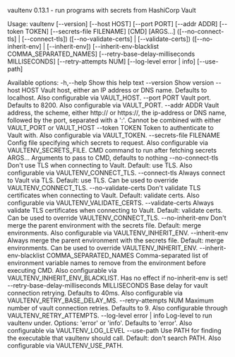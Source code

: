 vaultenv 0.13.1 - run programs with secrets from HashiCorp Vault

Usage: vaultenv [--version] [--host HOST] [--port PORT] [--addr ADDR]
[--token TOKEN] [--secrets-file FILENAME] [CMD] [ARGS...]
([--no-connect-tls] | [--connect-tls]) ([--no-validate-certs] |
[--validate-certs]) ([--no-inherit-env] | [--inherit-env])
[--inherit-env-blacklist COMMA_SEPARATED_NAMES]
[--retry-base-delay-milliseconds MILLISECONDS]
[--retry-attempts NUM] [--log-level error | info] [--use-path]

Available options:
-h,--help Show this help text
--version Show version
--host HOST Vault host, either an IP address or DNS name.
Defaults to localhost. Also configurable via
VAULT_HOST.
--port PORT Vault port. Defaults to 8200. Also configurable via
VAULT_PORT.
--addr ADDR Vault address, the scheme, either http:// or
https://, the ip-address or DNS name, followed by the
port, separated with a ':'. Cannot be combined with
either VAULT_PORT or VAULT_HOST
--token TOKEN Token to authenticate to Vault with. Also
configurable via VAULT_TOKEN.
--secrets-file FILENAME Config file specifying which secrets to request. Also
configurable via VAULTENV_SECRETS_FILE.
CMD command to run after fetching secrets
ARGS... Arguments to pass to CMD, defaults to nothing
--no-connect-tls Don't use TLS when connecting to Vault. Default: use
TLS. Also configurable via VAULTENV_CONNECT_TLS.
--connect-tls Always connect to Vault via TLS. Default: use TLS.
Can be used to override VAULTENV_CONNECT_TLS.
--no-validate-certs Don't validate TLS certificates when connecting to
Vault. Default: validate certs. Also configurable via
VAULTENV_VALIDATE_CERTS.
--validate-certs Always validate TLS certificates when connecting to
Vault. Default: validate certs. Can be used to
override VAULTENV_CONNECT_TLS.
--no-inherit-env Don't merge the parent environment with the secrets
file. Default: merge environments. Also configurable
via VAULTENV_INHERIT_ENV.
--inherit-env Always merge the parent environment with the secrets
file. Default: merge environments. Can be used to
override VAULTENV_INHERIT_ENV.
--inherit-env-blacklist COMMA_SEPARATED_NAMES
Comma-separated list of environment variable names to
remove from the environment before executing CMD.
Also configurable via VAULTENV_INHERIT_ENV_BLACKLIST.
Has no effect if no-inherit-env is set!
--retry-base-delay-milliseconds MILLISECONDS
Base delay for vault connection retrying. Defaults to
40ms. Also configurable via
VAULTENV_RETRY_BASE_DELAY_MS.
--retry-attempts NUM Maximum number of vault connection retries. Defaults
to 9. Also configurable through
VAULTENV_RETRY_ATTEMPTS.
--log-level error | info Log-level to run vaultenv under. Options: 'error' or
'info'. Defaults to 'error'. Also configurable via
VAULTENV_LOG_LEVEL
--use-path Use PATH for finding the executable that vaultenv
should call. Default: don't search PATH. Also
configurable via VAULTENV_USE_PATH.
